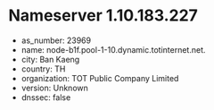 # Nameserver 1.10.183.227

* as_number: 23969
* name: node-b1f.pool-1-10.dynamic.totinternet.net.
* city: Ban Kaeng
* country: TH
* organization: TOT Public Company Limited
* version: Unknown
* dnssec: false
